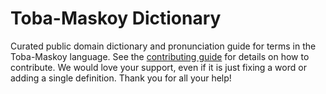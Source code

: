 
# Toba-Maskoy Dictionary

Curated public domain dictionary and pronunciation guide for terms in the Toba-Maskoy language. See the [contributing guide](https://github.com/drumworkteam/term/blob/make/.github/contributing.md) for details on how to contribute. We would love your support, even if it is just fixing a word or adding a single definition. Thank you for all your help!